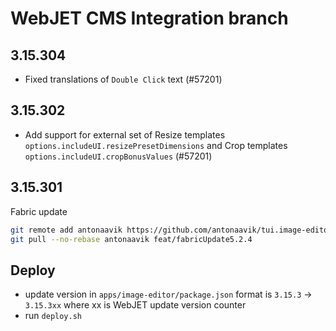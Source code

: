 # WebJET CMS Integration branch

## 3.15.304

- Fixed translations of `Double Click` text (#57201)

## 3.15.302

- Add support for external set of Resize templates `options.includeUI.resizePresetDimensions` and Crop templates `options.includeUI.cropBonusValues` (#57201)

## 3.15.301

Fabric update

```sh
git remote add antonaavik https://github.com/antonaavik/tui.image-editor.git
git pull --no-rebase antonaavik feat/fabricUpdate5.2.4
```

## Deploy

- update version in `apps/image-editor/package.json` format is `3.15.3` -> `3.15.3xx` where xx is WebJET update version counter
- run `deploy.sh`